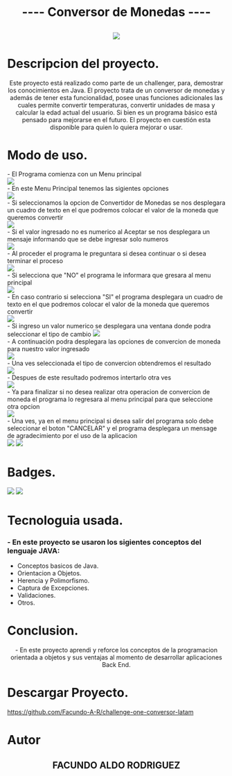 <h1 align="center"> ---- Conversor de Monedas ---- </h1>
<h2 align="center"><img src="https://user-images.githubusercontent.com/85370846/210124275-ab849b2c-43b4-4e0c-9c44-e1e1a0b111d6.png"></h2>

# Descripcion del proyecto.
<p align="center"> Este proyecto está realizado como parte de un challenger, para, demostrar los conocimientos en Java.
El proyecto trata de un conversor de monedas y además de tener esta funcionalidad, posee unas funciones adicionales las cuales permite convertir temperaturas, convertir unidades de masa y calcular la edad actual del usuario. Si bien es un programa básico está pensado para mejorarse en el futuro.
El proyecto en cuestión esta disponible para quien lo quiera mejorar o usar. </p>

# Modo de uso.
<p> - El Programa comienza con un Menu principal <br>
   <img src="https://user-images.githubusercontent.com/85370846/210127345-34a23d87-0f1d-4915-8305-427537d682ac.png"> <br>
- En este Menu Principal tenemos las sigientes opciones <br>
   <img src="https://user-images.githubusercontent.com/85370846/210127477-72dae56f-1d08-43f2-b98e-fdba90973f36.png"> <br>
- Si seleccionamos la opcion de Convertidor de Monedas se nos desplegara un cuadro de texto en el que podremos colocar el valor de la moneda que queremos convertir <br>
   <img src="https://user-images.githubusercontent.com/85370846/210127613-ac214aca-d03b-4a27-adb0-d6df5d9b7eab.png"> <br>
- Si el valor ingresado no es numerico al Aceptar se nos desplegara un mensaje informando que se debe ingresar solo numeros <br>
   <img src="https://user-images.githubusercontent.com/85370846/210127703-c1a2fcc0-25ec-4932-9022-f66dec05d011.png"> <br>
- Al proceder el programa le preguntara si desea continuar o si desea terminar el proceso <br>
   <img src="https://user-images.githubusercontent.com/85370846/210127830-27c01794-4ed0-4169-85bd-88b1616b9ae3.png"> <br>
- Si selecciona que "NO" el programa le informara que gresara al menu principal <br>
   <img src="https://user-images.githubusercontent.com/85370846/210127903-75f44fec-872c-4087-87da-76dd7bdd207c.png"> <br>
- En caso contrario si selecciona "SI" el programa desplegara un cuadro de texto en el que podremos colocar el valor de la moneda que queremos convertir <br>
   <img src="https://user-images.githubusercontent.com/85370846/210127613-ac214aca-d03b-4a27-adb0-d6df5d9b7eab.png"> <br>
- Si ingreso un valor numerico se desplegara una ventana donde podra seleccionar el tipo de cambio
   <img src="https://user-images.githubusercontent.com/85370846/210128097-d135b683-8a42-4406-8ff4-d67138499d7d.png"> <br>
- A continuación podra desplegara las opciones de convercion de moneda para nuestro valor ingresado <br>
   <img src="https://user-images.githubusercontent.com/85370846/210128141-352bd05e-ed22-4ceb-8af2-dad719b3f7a8.png"> <br>
- Una ves seleccionada el tipo de convercion obtendremos el resultado <br>
   <img src="https://user-images.githubusercontent.com/85370846/210128210-a97fa3a7-e54a-4249-8df3-a8a164bcf4f4.png"> <br>
- Despues de este resultado podremos intertarlo otra ves <br>
   <img src="https://user-images.githubusercontent.com/85370846/210128254-ac223a2e-684d-4abe-bbbb-d4af6e1daed4.png"> <br>
- Ya para finalizar si no desea realizar otra operacion de convercion de moneda el programa lo regresara al menu principal para que seleccione otra opcion <br>
   <img src="https://user-images.githubusercontent.com/85370846/210128317-bbddb86c-dc1e-4cf5-adbb-b0ebe7edb20c.png"> <br>
- Una ves, ya en el menu principal si desea salir del programa solo debe seleccionar el boton "CANCELAR" y el programa desplegara un mensage de agradecimiento por el uso de la aplicacion <br>
   <img src="https://user-images.githubusercontent.com/85370846/210128427-b476bf79-c55b-4ec3-8394-f2bc92ee0632.png">
   <img src="https://user-images.githubusercontent.com/85370846/210128375-67034115-c170-4e58-905b-10d1a5585603.png"> <br>
</p>

# Badges.
<p align="left">
   <img src="https://img.shields.io/badge/STATUS-EN%20DESAROLLO-green"> <img src="https://img.shields.io/badge/Versi%C3%B3n-Java18-orange">
   </p>
   
# Tecnologuia usada.
<h3> - En este proyecto se usaron los sigientes conceptos del lenguaje JAVA: </h3>
<ul>
   <li>Conceptos basicos de Java.</li>
   <li>Orientacion a Objetos.</li>
   <li>Herencia y Polimorfismo.</li>
   <li>Captura de Excepciones.</li>
   <li>Validaciones.</li>
   <li>Otros.</li>
</ul>

# Conclusion.
<p align="center"> - En este proyecto aprendi y reforce los conceptos de la programacion orientada a objetos y sus ventajas al momento de desarrollar aplicaciones Back End.</p>

# Descargar Proyecto.
https://github.com/Facundo-A-R/challenge-one-conversor-latam

# Autor
<h2 align="center">FACUNDO ALDO RODRIGUEZ</h2>
